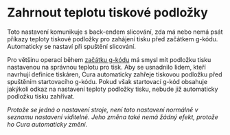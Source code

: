 Zahrnout teplotu tiskové podložky
====
Toto nastavení komunikuje s back-endem slicování, zda má nebo nemá psát příkazy teploty tiskové podložky pro zahájení tisku před začátkem g-kódu. Automaticky se nastaví při spuštění slicování.

Pro většinu operací během [začátku g-kódu](machine_start_gcode.md) má smysl mít podložku tisku nastavenou na správnou teplotu pro tisk. Aby se usnadnilo lidem, kteří navrhují definice tiskáren, Cura automaticky zahřeje tiskovou podložku před spuštěním startovacího g-kódu. Pokud však startovací g-kód obsahuje jakýkoli odkaz na nastavení teploty podložky tisku, nebude již automaticky podložku tisku zahřívat.

*Protože se jedná o nastavení stroje, není toto nastavení normálně v seznamu nastavení viditelné. Jeho změna také nemá žádný efekt, protože ho Cura automaticky změní.*